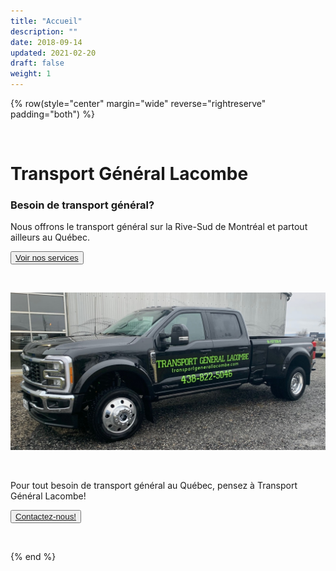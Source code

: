 ```yaml
---
title: "Accueil"
description: ""
date: 2018-09-14
updated: 2021-02-20
draft: false
weight: 1
---
```


<div class="container mx-auto">

{% row(style="center" margin="wide" reverse="rightreserve" padding="both") %}

<br>

# Transport Général Lacombe
### Besoin de transport général?

Nous offrons le transport général sur la Rive-Sud de Montréal et partout ailleurs au Québec.

<button>[Voir nos services](/services)</button>

<br>

![image](./img/tgl_img_truck_front.jpg#mx-auto)

<br>

Pour tout besoin de transport général au Québec, pensez à Transport Général Lacombe!

<button>[Contactez-nous!](/contact)</button>

<br>

{% end %}

</div>